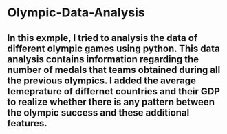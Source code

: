 # Olympic-Data-Analysis
## In this exmple, I tried to analysis the data of different olympic games using python. This data analysis contains information regarding the number of medals that teams obtained during all the previous olympics. I added the average temeprature of differnet countries and their GDP to realize whether there is any pattern between the olympic success and these additional features.

